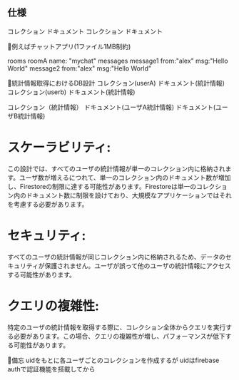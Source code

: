 ## 仕様

コレクション
  ドキュメント
    コレクション
      ドキュメント

🔳例えばチャットアプリ(1ファイル1MB制約)

rooms
  roomA
  name: "mychat"
    messages
      message1
      from:"alex"
      msg:"Hello World"
      message2
      from:"alex"
      msg:"Hello World"

🔳統計情報取得におけるDB設計
コレクション(userA)
  ドキュメント(統計情報)
コレクション(userb)
  ドキュメント(統計情報)

コレクション（統計情報）
  ドキュメント(ユーザA統計情報)
  ドキュメント(ユーザB統計情報)

# スケーラビリティ:
この設計では、すべてのユーザの統計情報が単一のコレクション内に格納されます。ユーザ数が増えるにつれて、単一のコレクション内のドキュメント数が増加し、Firestoreの制限に達する可能性があります。Firestoreは単一のコレクション内のドキュメント数に制限を設けており、大規模なアプリケーションではそれを考慮する必要があります。
# セキュリティ:
すべてのユーザの統計情報が同じコレクション内に格納されるため、データのセキュリティが保護されません。ユーザが誤って他のユーザの統計情報にアクセスする可能性があります。

# クエリの複雑性:
特定のユーザの統計情報を取得する際に、コレクション全体からクエリを実行する必要があります。この場合、クエリの複雑性が増し、パフォーマンスが低下する可能性があります。

🔳備忘
uidをもとに各ユーザごとのコレクションを作成するが
uidはfirebase authで認証機能を搭載してから

